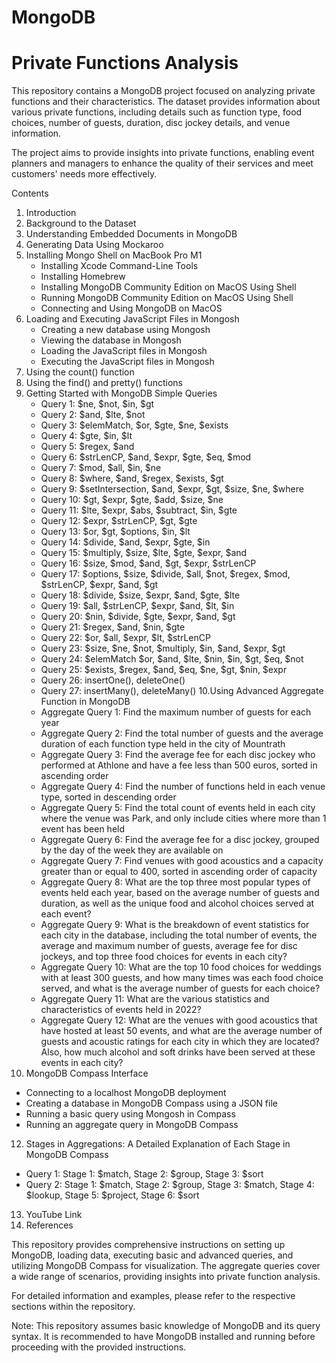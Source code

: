 # MongoDB

# Private Functions Analysis
This repository contains a MongoDB project focused on analyzing private functions and their characteristics. The dataset provides information about various private functions, including details such as function type, food choices, number of guests, duration, disc jockey details, and venue information.

The project aims to provide insights into private functions, enabling event planners and managers to enhance the quality of their services and meet customers' needs more effectively.

Contents
1. Introduction
2. Background to the Dataset
3. Understanding Embedded Documents in MongoDB
4. Generating Data Using Mockaroo
5. Installing Mongo Shell on MacBook Pro M1
   - Installing Xcode Command-Line Tools
   - Installing Homebrew
   - Installing MongoDB Community Edition on MacOS Using Shell
   - Running MongoDB Community Edition on MacOS Using Shell
   - Connecting and Using MongoDB on MacOS
6. Loading and Executing JavaScript Files in Mongosh
   - Creating a new database using Mongosh
   - Viewing the database in Mongosh
   - Loading the JavaScript files in Mongosh
   - Executing the JavaScript files in Mongosh
7. Using the count() function
8. Using the find() and pretty() functions
9. Getting Started with MongoDB Simple Queries
   - Query 1: $ne, $not, $in, $gt
   - Query 2: $and, $lte, $not
   - Query 3: $elemMatch, $or, $gte, $ne, $exists
   - Query 4: $gte, $in, $lt
   - Query 5: $regex, $and
   - Query 6: $strLenCP, $and, $expr, $gte, $eq, $mod
   - Query 7: $mod, $all, $in, $ne
   - Query 8: $where, $and, $regex, $exists, $gt
   - Query 9: $setIntersection, $and, $expr, $gt, $size, $ne, $where
   - Query 10: $gt, $expr, $gte, $add, $size, $ne
   - Query 11: $lte, $expr, $abs, $subtract, $in, $gte
   - Query 12: $expr, $strLenCP, $gt, $gte
   - Query 13: $or, $gt, $options, $in, $lt
   - Query 14: $divide, $and, $expr, $gte, $in
   - Query 15: $multiply, $size, $lte, $gte, $expr, $and
   - Query 16: $size, $mod, $and, $gt, $expr, $strLenCP
   - Query 17: $options, $size, $divide, $all, $not, $regex, $mod, $strLenCP, $expr, $and, $gt
   - Query 18: $divide, $size, $expr, $and, $gte, $lte
   - Query 19: $all, $strLenCP, $expr, $and, $lt, $in
   - Query 20: $nin, $divide, $gte, $expr, $and, $gt
   - Query 21: $regex, $and, $nin, $gte
   - Query 22: $or, $all, $expr, $lt, $strLenCP
   - Query 23: $size, $ne, $not, $multiply, $in, $and, $expr, $gt
   - Query 24: $elemMatch $or, $and, $lte, $nin, $in, $gt, $eq, $not
   - Query 25: $exists, $regex, $and, $eq, $ne, $gt, $nin, $expr
   - Query 26: insertOne(), deleteOne()
   - Query 27: insertMany(), deleteMany()
10.Using Advanced Aggregate Function in MongoDB
   - Aggregate Query 1: Find the maximum number of guests for each year
   - Aggregate Query 2: Find the total number of guests and the average duration of each function type held in the city of Mountrath
   - Aggregate Query 3: Find the average fee for each disc jockey who performed at Athlone and have a fee less than 500 euros, sorted in ascending order
   - Aggregate Query 4: Find the number of functions held in each venue type, sorted in descending order
   - Aggregate Query 5: Find the total count of events held in each city where the venue was Park, and only include cities where more than 1 event has been held
   - Aggregate Query 6: Find the average fee for a disc jockey, grouped by the day of the week they are available on
   - Aggregate Query 7: Find venues with good acoustics and a capacity greater than or equal to 400, sorted in ascending order of capacity
   - Aggregate Query 8: What are the top three most popular types of events held each year, based on the average number of guests and duration, as well as the unique food and alcohol choices served at each event?
   - Aggregate Query 9: What is the breakdown of event statistics for each city in the database, including the total number of events, the average and maximum number of guests, average fee for disc jockeys, and top three food choices for events in each city?
   - Aggregate Query 10: What are the top 10 food choices for weddings with at least 300 guests, and how many times was each food choice served, and what is the average number of guests for each choice?
   - Aggregate Query 11: What are the various statistics and characteristics of events held in 2022?
   - Aggregate Query 12: What are the venues with good acoustics that have hosted at least 50 events, and what are the average number of guests and acoustic ratings for each city in which they are located? Also, how much alcohol and soft drinks have been served at these events in each city?
11. MongoDB Compass Interface
   - Connecting to a localhost MongoDB deployment
   - Creating a database in MongoDB Compass using a JSON file
   - Running a basic query using Mongosh in Compass
   - Running an aggregate query in MongoDB Compass
12. Stages in Aggregations: A Detailed Explanation of Each Stage in MongoDB Compass
   - Query 1: Stage 1: $match, Stage 2: $group, Stage 3: $sort
   - Query 2: Stage 1: $match, Stage 2: $group, Stage 3: $match, Stage 4: $lookup, Stage 5: $project, Stage 6: $sort
13. YouTube Link
14. References

This repository provides comprehensive instructions on setting up MongoDB, loading data, executing basic and advanced queries, and utilizing MongoDB Compass for visualization. The aggregate queries cover a wide range of scenarios, providing insights into private function analysis.

For detailed information and examples, please refer to the respective sections within the repository.

Note: This repository assumes basic knowledge of MongoDB and its query syntax. It is recommended to have MongoDB installed and running before proceeding with the provided instructions.
